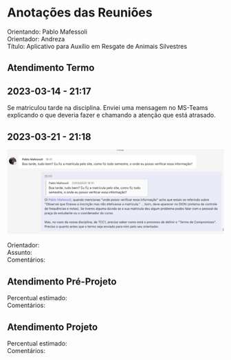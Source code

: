 # Anotações das Reuniões

Orientando: Pablo Mafessoli  
Orientador: Andreza  
Título: Aplicativo para Auxílio em Resgate de Animais Silvestres

## Atendimento Termo

## 2023-03-14 - 21:17

Se matriculou tarde na disciplina. Enviei uma mensagem no MS-Teams explicando o que deveria fazer e chamando a atenção que está atrasado.  

## 2023-03-21 - 21:18

![2023-03-21_Teams](2023-03-21_Teams.png)  

Orientador:  
Assunto:  
Comentários:  

## Atendimento Pré-Projeto

Percentual estimado:  
Comentários:  

## Atendimento Projeto

Percentual estimado:  
Comentários:  

